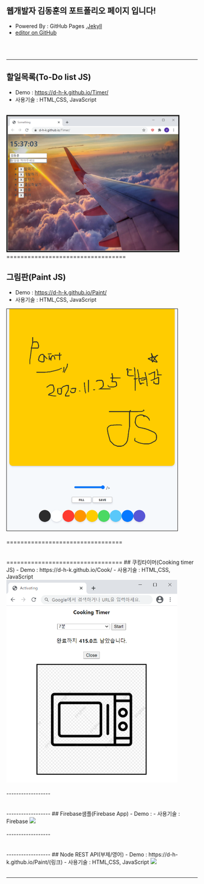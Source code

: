 ## 웹개발자 김동훈의 포트폴리오 페이지 입니다!
- Powered By : GitHub Pages ,[Jekyll](https://jekyllrb.com/) 
- [editor on GitHub](https://github.com/d-h-k/d-h-k.github.io/edit/main/index.md) 
<br>
<br>
<hr color=#4287f5 size="5px">


## 할일목록(To-Do list JS)
- Demo : https://d-h-k.github.io/Timer/
- 사용기술 : HTML,CSS, JavaScript
<br>
<img src="/img/Todo.png" border="3px" width="450" >
<br>
==================================


## 그림판(Paint JS)
- Demo : https://d-h-k.github.io/Paint/
- 사용기술 : HTML,CSS, JavaScript
<img src="/img/jspaintpic.png" border="1px" width="450" >
<br>
<br>
=================================
<br>
<br>
<br>
=================================
## 쿠킹타이머(Cooking timer JS)
- Demo : https://d-h-k.github.io/Cook/
- 사용기술 : HTML,CSS, JavaScript
<img src="/img/ctimer.png" width="450" >
<br>
<br>
------------------
<br>
<br>
<br>
------------------
## Firebase샘플(Firebase App)
- Demo : 
- 사용기술 : Firebase
<img src="/img/@@이미지위치@@@" width="450" >
<br>
<br>
------------------
<br>
<br>
<br>
------------------
## Node REST API(부제/영어)
- Demo : https://d-h-k.github.io/Paint/(링크)
- 사용기술 : HTML,CSS, JavaScript
<img src="/img/@@이미지위치@@@" width="450" >
<br>
<br>

<hr size="5px">



<!--- 
//저장





<hr color=#4287f5 size="5px">
<img src="/img/jspaintpic.png" width="450" >
{: width="100" height="100"}



POST 템플릿


## 제목(부제/영어)
- Demo : https://d-h-k.github.io/Paint/(링크)
- 사용기술 : HTML,CSS, JavaScript
<img src="/img/@@이미지위치@@@" width="450" >
<br>
<br>

<hr size="5px">



--->



